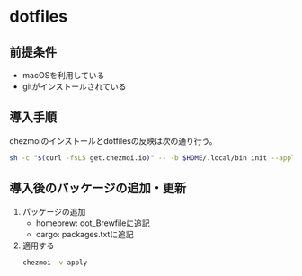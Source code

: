 # dotfiles

## 前提条件

* macOSを利用している
* gitがインストールされている

## 導入手順

chezmoiのインストールとdotfilesの反映は次の通り行う。

```sh
sh -c "$(curl -fsLS get.chezmoi.io)" -- -b $HOME/.local/bin init --apply aomoji
```

## 導入後のパッケージの追加・更新

1. パッケージの追加
    * homebrew: dot_Brewfileに追記
    * cargo: packages.txtに追記
1. 適用する
    ```sh
    chezmoi -v apply
    ```
